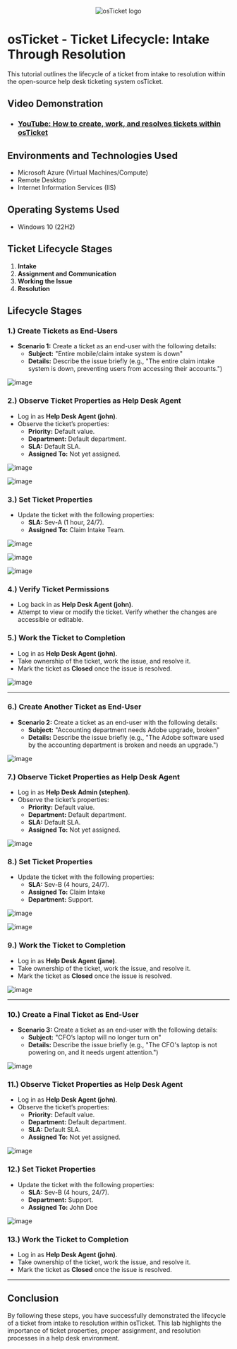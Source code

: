 <p align="center">
<img src="https://i.imgur.com/Clzj7Xs.png" alt="osTicket logo"/>
</p>

<h1>osTicket - Ticket Lifecycle: Intake Through Resolution</h1>
This tutorial outlines the lifecycle of a ticket from intake to resolution within the open-source help desk ticketing system osTicket.<br />

<h2>Video Demonstration</h2>

- ### [YouTube: How to create, work, and resolves tickets within osTicket](https://www.youtube.com)

<h2>Environments and Technologies Used</h2>

- Microsoft Azure (Virtual Machines/Compute)
- Remote Desktop
- Internet Information Services (IIS)

<h2>Operating Systems Used</h2>

- Windows 10 (22H2)

<h2>Ticket Lifecycle Stages</h2>

1. **Intake**
2. **Assignment and Communication**
3. **Working the Issue**
4. **Resolution**

<h2>Lifecycle Stages</h2>

<h3>1.) Create Tickets as End-Users</h3>

- **Scenario 1:** Create a ticket as an end-user with the following details:
  - **Subject:** "Entire mobile/claim intake system is down"
  - **Details:** Describe the issue briefly (e.g., "The entire claim intake system is down, preventing users from accessing their accounts.")

![image](https://github.com/user-attachments/assets/97a426e9-af2f-483a-8787-2fe547692d0e)

<h3>2.) Observe Ticket Properties as Help Desk Agent</h3>

- Log in as **Help Desk Agent (john)**.
- Observe the ticket’s properties:
  - **Priority:** Default value.
  - **Department:** Default department.
  - **SLA:** Default SLA.
  - **Assigned To:** Not yet assigned.
 
![image](https://github.com/user-attachments/assets/95234ab8-16bc-4f0c-8145-f77474b7f30c)

![image](https://github.com/user-attachments/assets/83460701-b156-4f6f-8842-0c39e7b91752)

<h3>3.) Set Ticket Properties</h3>

- Update the ticket with the following properties:
  - **SLA:** Sev-A (1 hour, 24/7).
  - **Assigned To:** Claim Intake Team.

![image](https://github.com/user-attachments/assets/6d3b3d32-844d-476e-af6f-f5e09ede4c90)

![image](https://github.com/user-attachments/assets/cf15e90a-6f1c-49cd-8757-21e1c169398a)

![image](https://github.com/user-attachments/assets/c76f7750-ed27-43f9-b4ae-99a3300cebe2)

<h3>4.) Verify Ticket Permissions</h3>

- Log back in as **Help Desk Agent (john)**.
- Attempt to view or modify the ticket. Verify whether the changes are accessible or editable.

<h3>5.) Work the Ticket to Completion</h3>

- Log in as **Help Desk Agent (john)**.
- Take ownership of the ticket, work the issue, and resolve it.
- Mark the ticket as **Closed** once the issue is resolved.

![image](https://github.com/user-attachments/assets/11f30140-7834-4fc9-89cc-17e505edb64f)

---

<h3>6.) Create Another Ticket as End-User</h3>

- **Scenario 2:** Create a ticket as an end-user with the following details:
  - **Subject:** "Accounting department needs Adobe upgrade, broken"
  - **Details:** Describe the issue briefly (e.g., "The Adobe software used by the accounting department is broken and needs an upgrade.")
 
![image](https://github.com/user-attachments/assets/b30812d0-5b1b-4066-aec1-38e96649fad8)

<h3>7.) Observe Ticket Properties as Help Desk Agent</h3>

- Log in as **Help Desk Admin (stephen)**.
- Observe the ticket’s properties:
  - **Priority:** Default value.
  - **Department:** Default department.
  - **SLA:** Default SLA.
  - **Assigned To:** Not yet assigned.
 
![image](https://github.com/user-attachments/assets/a202773c-4fce-4261-be10-19e7631d8a39)

<h3>8.) Set Ticket Properties</h3>

- Update the ticket with the following properties:
  - **SLA:** Sev-B (4 hours, 24/7).
  - **Assigned To:** Claim Intake
  - **Department:** Support.
 
![image](https://github.com/user-attachments/assets/f515f3a1-fb32-4ac8-908a-82e99b96e7ce)

![image](https://github.com/user-attachments/assets/0508def2-7154-4eee-b2ce-748abe8dcc94)

<h3>9.) Work the Ticket to Completion</h3>

- Log in as **Help Desk Agent (jane)**.
- Take ownership of the ticket, work the issue, and resolve it.
- Mark the ticket as **Closed** once the issue is resolved.

![image](https://github.com/user-attachments/assets/e10e2d4d-a5e8-4290-9a0c-78a5c1a78bb2)

---

<h3>10.) Create a Final Ticket as End-User</h3>

- **Scenario 3:** Create a ticket as an end-user with the following details:
  - **Subject:** "CFO’s laptop will no longer turn on"
  - **Details:** Describe the issue briefly (e.g., "The CFO's laptop is not powering on, and it needs urgent attention.")
 
![image](https://github.com/user-attachments/assets/431a0fcb-64ea-471d-882e-af6e7f3284df)

<h3>11.) Observe Ticket Properties as Help Desk Agent</h3>

- Log in as **Help Desk Agent (john)**.
- Observe the ticket’s properties:
  - **Priority:** Default value.
  - **Department:** Default department.
  - **SLA:** Default SLA.
  - **Assigned To:** Not yet assigned.

![image](https://github.com/user-attachments/assets/6dfbf93b-766f-4c4b-a08f-ebc4f8e6ef33)

<h3>12.) Set Ticket Properties</h3>

- Update the ticket with the following properties:
  - **SLA:** Sev-B (4 hours, 24/7).
  - **Department:** Support.
  - **Assigned To:** John Doe

![image](https://github.com/user-attachments/assets/122cebe1-e163-49e3-b8e6-6ea2c8e0bc16)

<h3>13.) Work the Ticket to Completion</h3>

- Log in as **Help Desk Agent (john)**.
- Take ownership of the ticket, work the issue, and resolve it.
- Mark the ticket as **Closed** once the issue is resolved.

---

<h2>Conclusion</h2>

By following these steps, you have successfully demonstrated the lifecycle of a ticket from intake to resolution within osTicket. This lab highlights the importance of ticket properties, proper assignment, and resolution processes in a help desk environment.
